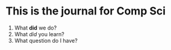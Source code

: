 # This is the journal for Comp Sci

1. What **did** we do?
1. What *did* you learn?
1. What question do I have?
